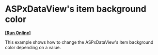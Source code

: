 # ASPxDataView's item background color
<!-- run online -->
**[[Run Online]](https://codecentral.devexpress.com/e80004)**
<!-- run online end -->


<p>This example shows how to change the ASPxDataView's item background color depending on a value.</p>

<br/>



